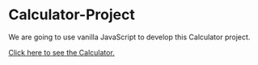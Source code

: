 # Calculator-Project
We are going to use vanilla JavaScript to develop this Calculator project.

<a href="https://calculator-project-1.netlify.app/"> Click here to see the Calculator. </a >
